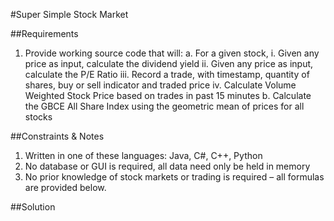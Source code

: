 
#Super Simple Stock Market

##Requirements 
1. Provide working source code that will:
  a. For a given stock, 
     i. Given any price as input, calculate the dividend yield 
     ii. Given any price as input, calculate the P/E Ratio 
     iii. Record a trade, with timestamp, quantity of shares, buy or sell indicator and traded price 
     iv. Calculate Volume Weighted Stock Price based on trades in past 15 minutes 
   b. Calculate the GBCE All Share Index using the geometric mean of prices for all stocks 


##Constraints & Notes 
1. Written in one of these languages: 
   Java, C#, C++, Python 
2. No database or GUI is required, all data need only be held in memory 
3. No prior knowledge of stock markets or trading is required – all formulas are provided below. 

##Solution
